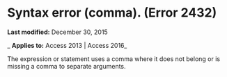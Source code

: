 
# Syntax error (comma). (Error 2432)

 **Last modified:** December 30, 2015

 _ **Applies to:** Access 2013 | Access 2016_

The expression or statement uses a comma where it does not belong or is missing a comma to separate arguments.

